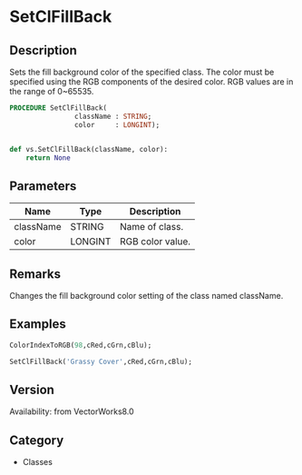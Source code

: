 # SetClFillBack

## Description
Sets the fill background color of the specified class. The color must be specified using the RGB components of the desired color. RGB values are in the range of 0~65535.

```pascal
PROCEDURE SetClFillBack(
				className : STRING;
				color     : LONGINT);
```

```python

def vs.SetClFillBack(className, color):
    return None
```

## Parameters
|Name|Type|Description|
|---|---|---|
|className|STRING|Name of class.|
|color|LONGINT|RGB color value.|

## Remarks
Changes the fill background color setting of the class named className.

## Examples
```pascal
ColorIndexToRGB(98,cRed,cGrn,cBlu);

SetClFillBack('Grassy Cover',cRed,cGrn,cBlu);
```

## Version
Availability: from VectorWorks8.0
## Category
* Classes

